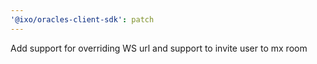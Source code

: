 ```yaml
---
'@ixo/oracles-client-sdk': patch
---
```


Add support for overriding WS url and support to invite user to mx room
